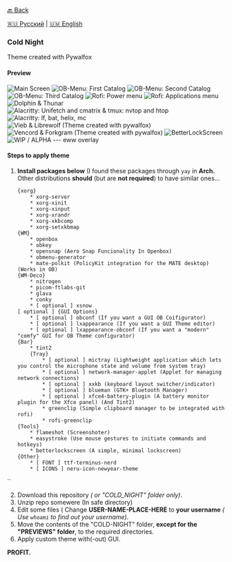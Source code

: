 [🔙 Back](README.md) 

[🇷🇺 Русский](openbox/COLD_NIGHT/README-ru.md) | [🇺🇲 English](openbox/COLD_NIGHT/README.md)

### Cold Night
Theme created with Pywalfox
#### Preview

![Main Screen](openbox/COLD_NIGHT/.PREVIEWS/SCREENSHOT-1.png)
![OB-Menu: First Catalog](openbox/COLD_NIGHT/.PREVIEWS/SCREENSHOT-4.png)
![OB-Menu: Second Catalog](openbox/COLD_NIGHT/.PREVIEWS/SCREENSHOT-2.png)
![OB-Menu: Third Catalog](openbox/COLD_NIGHT/.PREVIEWS/SCREENSHOT-3.png)
![Rofi: Power menu](openbox/COLD_NIGHT/.PREVIEWS/SCREENSHOT-5.png)
![Rofi: Applications menu](openbox/COLD_NIGHT/.PREVIEWS/SCREENSHOT-6.png)
![Dolphin & Thunar](openbox/COLD_NIGHT/.PREVIEWS/SCREENSHOT-7.png)
![Alacritty: Unifetch and cmatrix & tmux: nvtop and htop	](openbox/COLD_NIGHT/.PREVIEWS/SCREENSHOT-8.png)
![Alacritty: lf, bat, helix, mc](openbox/COLD_NIGHT/.PREVIEWS/SCREENSHOT-9.png)
![Vieb & Librewolf (Theme created with pywalfox) ](openbox/COLD_NIGHT/.PREVIEWS/SCREENSHOT-10.png)
![Vencord & Forkgram (Theme created with pywalfox) ](openbox/COLD_NIGHT/.PREVIEWS/SCREENSHOT-11.png)
![BetterLockScreen](openbox/COLD_NIGHT/.PREVIEWS/SCREENSHOT-12.png)
![WIP / ALPHA --- eww overlay](openbox/COLD_NIGHT/.PREVIEWS/SCREENSHOT-12.png)
#### Steps to apply theme

1) **Install packages below** (I found these packages through `yay` in **Arch.** Other distributions **should**  (but are **not required**) to have similar ones...
	```
	{xorg}
		* xorg-server
		* xorg-xinit
		* xorg-xinput
		* xorg-xrandr
		* xorg-xkbcomp
		* xorg-setxkbmap
	{WM}
		* openbox
		* obkey
		* opensnap (Aero Snap Funcionality In Openbox)
		* obmenu-generator
		* mate-polkit (PolicyKit integration for the MATE desktop) (Works in OB)
	{WM-Deco}
		* nitrogen
		* picom-ftlabs-git
		* glava
		* conky
		* [ optional ] xsnow
	[ optional ] {GUI Options}
		* [ optional ] obconf (If you want a GUI OB Coifigurator)
		* [ optional ] lxappearance (If you want a GUI Theme editor)
		* [ optional ] lxappearance-obconf (If you want a "modern" "comfy" GUI for OB Theme configurator)
	{Bar}
		* tint2
		{Tray}
			* [ optional ] mictray (Lightweight application which lets you control the microphone state and volume from system tray)
			* [ optional ] network-manager-applet (Applet for managing network connections)
			* [ optional ] xxkb (keyboard layout switcher/indicator)
			* [ optional ] blueman (GTK+ Bluetooth Manager)
			* [ optional ] xfce4-battery-plugin (A battery monitor plugin for the Xfce panel) (And Tint2)
			* greenclip (Simple clipboard manager to be integrated with rofi)
			* rofi-greenclip
	{Tools}
		* flameshot (Screenshoter)
		* easystroke (Use mouse gestures to initiate commands and hotkeys)
		* betterlockscreen (A simple, minimal lockscreen)
	{Other}
		* [ FONT ] ttf-terminus-nerd
		* [ ICONS ] neru-icon-newyear-theme
``

2) Download this repository *( or "COLD_NIGHT" folder only)*.
3) Unzip repo somewere (In safe directory)
4) Edit some files ( Change **USER-NAME-PLACE-HERE** to **your username** *( Use `whoami` to find out your username)*.
5) Move the contents of the "COLD-NIGHT" folder, **except for the "PREVIEWS" folder**, to the required directories.
6) Apply custom theme with(-out) GUI.

**PROFIT.**
